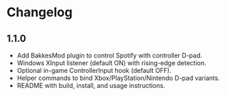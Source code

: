 # Changelog

## 1.1.0
- Add BakkesMod plugin to control Spotify with controller D-pad.
- Windows XInput listener (default ON) with rising-edge detection.
- Optional in-game ControllerInput hook (default OFF).
- Helper commands to bind Xbox/PlayStation/Nintendo D-pad variants.
- README with build, install, and usage instructions.
